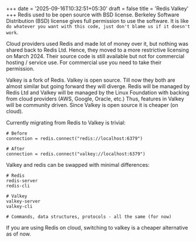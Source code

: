 +++
date = '2025-09-16T10:32:51+05:30'
draft = false
title = 'Redis Valkey'
+++
Redis used to be open source with BSD license. Berkeley Software Distribution (BSD) license gives full permission to use the software. It is like `do whatever you want with this code, just don't blame us if it doesn't work`.

Cloud providers used Redis and made lot of money over it, but nothing was shared back to Redis Ltd. 
Hence, they moved to a more restrictive licensing on March 2024. Their source code is still available but not for commercial hosting / service use. For commercial use you need to take their permission. 

Valkey is a fork of Redis. Valkey is open source. Till now they both are almost similar but going forward they will diverge. Redis will be managed by Redis Ltd and Valkey will be managed by the Linux Foundation with backing from cloud providers (AWS, Google, Oracle, etc.) Thus, features in Valkey will be community driven. 
Since Valkey is open source it is cheaper (on cloud).

Currently migrating from Redis to Valkey is trivial: 
```
# Before
connection = redis.connect("redis://localhost:6379")

# After  
connection = redis.connect("valkey://localhost:6379")
```

Valkey and redis can be swapped with minimal differences:
```
# Redis
redis-server
redis-cli

# Valkey  
valkey-server
valkey-cli

# Commands, data structures, protocols - all the same (for now)
```

If you are using Redis on cloud, switching to valkey is a cheaper alternative as of now.